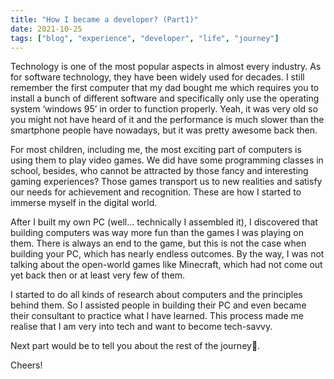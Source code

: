 ```yaml
---
title: "How I became a developer? (Part1)" 
date: 2021-10-25
tags: ["blog", "experience", "developer", "life", "journey"]
---
```


Technology is one of the most popular aspects in almost every industry. As for software technology, they have been widely used for decades. I still remember the first computer that my dad bought me which requires you to install a bunch of different software and specifically only use the operating system ‘windows 95’ in order to function properly. Yeah, it was very old so you might not have heard of it and the performance is much slower than the smartphone people have nowadays, but it was pretty awesome back then.

For most children, including me, the most exciting part of computers is using them to play video games. We did have some programming classes in school, besides, who cannot be attracted by those fancy and interesting gaming experiences? Those games transport us to new realities and satisfy our needs for achievement and recognition. These are how I started to immerse myself in the digital world.

After I built my own PC (well... technically I assembled it), I discovered that building computers was way more fun than the games I was playing on them. There is always an end to the game, but this is not the case when building your PC, which has nearly endless outcomes. By the way, I was not talking about the open-world games like Minecraft, which had not come out yet back then or at least very few of them.

I started to do all kinds of research about computers and the principles behind them. So I assisted people in building their PC and even became their consultant to practice what I have learned. This process made me realise that I am very into tech and want to become tech-savvy.

Next part would be to tell you about the rest of the journey🚀.

Cheers!